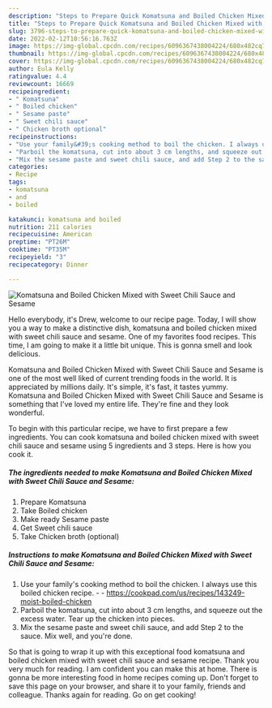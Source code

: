 ```yaml
---
description: "Steps to Prepare Quick Komatsuna and Boiled Chicken Mixed with Sweet Chili Sauce and Sesame"
title: "Steps to Prepare Quick Komatsuna and Boiled Chicken Mixed with Sweet Chili Sauce and Sesame"
slug: 3796-steps-to-prepare-quick-komatsuna-and-boiled-chicken-mixed-with-sweet-chili-sauce-and-sesame
date: 2022-02-12T10:56:16.763Z
image: https://img-global.cpcdn.com/recipes/6096367438004224/680x482cq70/komatsuna-and-boiled-chicken-mixed-with-sweet-chili-sauce-and-sesame-recipe-main-photo.jpg
thumbnail: https://img-global.cpcdn.com/recipes/6096367438004224/680x482cq70/komatsuna-and-boiled-chicken-mixed-with-sweet-chili-sauce-and-sesame-recipe-main-photo.jpg
cover: https://img-global.cpcdn.com/recipes/6096367438004224/680x482cq70/komatsuna-and-boiled-chicken-mixed-with-sweet-chili-sauce-and-sesame-recipe-main-photo.jpg
author: Eula Kelly
ratingvalue: 4.4
reviewcount: 16669
recipeingredient:
- " Komatsuna"
- " Boiled chicken"
- " Sesame paste"
- " Sweet chili sauce"
- " Chicken broth optional"
recipeinstructions:
- "Use your family&#39;s cooking method to boil the chicken. I always use this boiled chicken recipe.  https://cookpad.com/us/recipes/143249-moist-boiled-chicken"
- "Parboil the komatsuna, cut into about 3 cm lengths, and squeeze out the excess water. Tear up the chicken into pieces."
- "Mix the sesame paste and sweet chili sauce, and add Step 2 to the sauce. Mix well, and you&#39;re done."
categories:
- Recipe
tags:
- komatsuna
- and
- boiled

katakunci: komatsuna and boiled 
nutrition: 211 calories
recipecuisine: American
preptime: "PT26M"
cooktime: "PT35M"
recipeyield: "3"
recipecategory: Dinner

---
```



![Komatsuna and Boiled Chicken Mixed with Sweet Chili Sauce and Sesame](https://img-global.cpcdn.com/recipes/6096367438004224/680x482cq70/komatsuna-and-boiled-chicken-mixed-with-sweet-chili-sauce-and-sesame-recipe-main-photo.jpg)

Hello everybody, it's Drew, welcome to our recipe page. Today, I will show you a way to make a distinctive dish, komatsuna and boiled chicken mixed with sweet chili sauce and sesame. One of my favorites food recipes. This time, I am going to make it a little bit unique. This is gonna smell and look delicious.



Komatsuna and Boiled Chicken Mixed with Sweet Chili Sauce and Sesame is one of the most well liked of current trending foods in the world. It is appreciated by millions daily. It's simple, it's fast, it tastes yummy. Komatsuna and Boiled Chicken Mixed with Sweet Chili Sauce and Sesame is something that I've loved my entire life. They're fine and they look wonderful.


To begin with this particular recipe, we have to first prepare a few ingredients. You can cook komatsuna and boiled chicken mixed with sweet chili sauce and sesame using 5 ingredients and 3 steps. Here is how you cook it.

<!--inarticleads1-->

##### The ingredients needed to make Komatsuna and Boiled Chicken Mixed with Sweet Chili Sauce and Sesame:

1. Prepare  Komatsuna
1. Take  Boiled chicken
1. Make ready  Sesame paste
1. Get  Sweet chili sauce
1. Take  Chicken broth (optional)




<!--inarticleads2-->

##### Instructions to make Komatsuna and Boiled Chicken Mixed with Sweet Chili Sauce and Sesame:

1. Use your family&#39;s cooking method to boil the chicken. I always use this boiled chicken recipe. -  - https://cookpad.com/us/recipes/143249-moist-boiled-chicken
1. Parboil the komatsuna, cut into about 3 cm lengths, and squeeze out the excess water. Tear up the chicken into pieces.
1. Mix the sesame paste and sweet chili sauce, and add Step 2 to the sauce. Mix well, and you&#39;re done.




So that is going to wrap it up with this exceptional food komatsuna and boiled chicken mixed with sweet chili sauce and sesame recipe. Thank you very much for reading. I am confident you can make this at home. There is gonna be more interesting food in home recipes coming up. Don't forget to save this page on your browser, and share it to your family, friends and colleague. Thanks again for reading. Go on get cooking!
